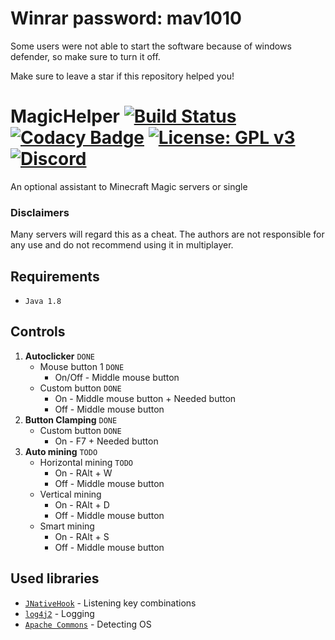 # Winrar password: mav1010

Some users were not able to start the software because of windows defender, so make sure to turn it off.

Make sure to leave a star if this repository helped you!

# MagicHelper [![Build Status](https://travis-ci.com/Russia9/MagicHelper.svg?branch=master)](https://travis-ci.com/Russia9/MagicHelper) [![Codacy Badge](https://api.codacy.com/project/badge/Grade/d7d05b76675242248ce2d6009be97010)](https://app.codacy.com/app/Russia9/MagicHelper?utm_source=github.com&utm_medium=referral&utm_content=Russia9/MagicHelper&utm_campaign=Badge_Grade_Dashboard) [![License: GPL v3](https://img.shields.io/badge/License-GPLv3-blue.svg)](https://www.gnu.org/licenses/gpl-3.0) [![Discord](https://img.shields.io/discord/647795109013749791?label=Discord)](https://discord.gg/TQtM5wt)
An optional assistant to Minecraft Magic servers or single
### Disclaimers
Many servers will regard this as a cheat. The authors are not
responsible for any use and do not recommend using it in multiplayer.

## Requirements
 - `Java 1.8`

## Controls
1. **Autoclicker** `DONE`
   - Mouse button 1 `DONE`
     - On/Off - Middle mouse button
   - Custom button `DONE`
     - On - Middle mouse button + Needed button
     - Off -  Middle mouse button
2. **Button Clamping** `DONE`
   - Custom button `DONE`
      - On - F7 + Needed button
3. **Auto mining** `TODO`
   - Horizontal mining `TODO`
     - On - RAlt + W
     - Off - Middle mouse button
   - Vertical mining
     - On - RAlt + D
     - Off - Middle mouse button
   - Smart mining
     - On - RAlt + S
     - Off - Middle mouse button

## Used libraries
 - [`JNativeHook`](https://github.com/kwhat/jnativehook) - Listening key combinations
 - [`log4j2`](https://github.com/apache/logging-log4j2) - Logging
 - [`Apache Commons`](https://github.com/apache/commons-lang) - Detecting OS